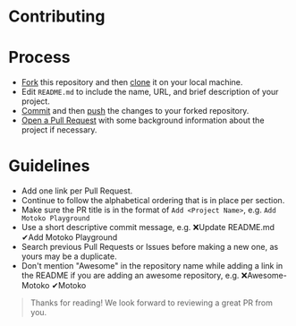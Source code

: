 # Contributing

# Process

- [Fork](http://guides.github.com/activities/forking/) this repository and then [clone](https://help.github.com/articles/cloning-a-repository/) it on your local machine.
- Edit `README.md` to include the name, URL, and brief description of your project.
- [Commit](https://github.com/git-guides/git-commit) and then [push](https://github.com/git-guides/git-push) the changes to your forked repository.
- [Open a Pull Request](https://github.com/dfinity/awesome-internet-computer/pulls) with some background information about the project if necessary.

# Guidelines

- Add one link per Pull Request.
- Continue to follow the alphabetical ordering that is in place per section.
- Make sure the PR title is in the format of `Add <Project Name>`, e.g. `Add Motoko Playground`
- Use a short descriptive commit message, e.g. ❌Update README.md ✔Add Motoko Playground
- Search previous Pull Requests or Issues before making a new one, as yours may be a duplicate.
- Don't mention "Awesome" in the repository name while adding a link in the README if you are adding an awesome repository, e.g. ❌Awesome-Motoko  ✔Motoko

> Thanks for reading! We look forward to reviewing a great PR from you.
